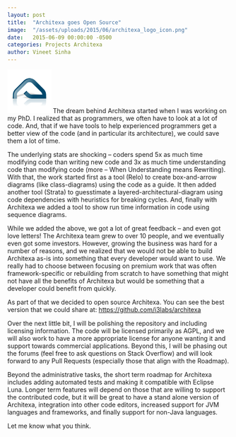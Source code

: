 ```yaml
---
layout: post
title:  "Architexa goes Open Source"
image:  "/assets/uploads/2015/06/architexa_logo_icon.png"
date:   2015-06-09 00:00:00 -0500
categories: Projects Architexa
author: Vineet Sinha
---
```

<img src="/assets/uploads/2015/06/architexa_logo_icon.png" alt="architexa_logo_icon" width="99"/>
The dream behind Architexa started when I was working on my PhD. I realized that as programmers, we often have to look at a lot of code. And, that if we have tools to help experienced programmers get a better view of the code (and in particular its architecture), we could save them a lot of time.

The underlying stats are shocking – coders spend 5x as much time modifying code than writing new code and 3x as much time understanding code than modifying code (more – When Understanding means Rewriting). With that, the work started first as a tool (Relo) to create box-and-arrow diagrams (like class-diagrams) using the code as a guide. It then added another tool (Strata) to guesstimate a layered-architectural-diagram using code dependencies with heuristics for breaking cycles. And, finally with Architexa we added a tool to show run time information in code using sequence diagrams.<!--more-->

While we added the above, we got a lot of great feedback – and even got love letters! The Architexa team grew to over 10 people, and we eventually even got some investors. However, growing the business was hard for a number of reasons, and we realized that we would not be able to build Architexa as-is into something that every developer would want to use. We really had to choose between focusing on premium work that was often framework-specific or rebuilding from scratch to have something that might not have all the benefits of Architexa but would be something that a developer could benefit from quickly.

As part of that we decided to open source Architexa. You can see the best version that we could share at: https://github.com/i3labs/architexa

Over the next little bit, I will be polishing the repository and including licensing information. The code will be licensed primarily as AGPL, and we will also work to have a more appropriate license for anyone wanting it and support towards commercial applications. Beyond this, I will be phasing out the forums (feel free to ask questions on Stack Overflow) and will look forward to any Pull Requests (especially those that align with the Roadmap).

Beyond the administrative tasks, the short term roadmap for Architexa includes adding automated tests and making it compatible with Eclipse Luna. Longer term features will depend on those that are willing to support the contributed code, but it will be great to have a stand alone version of Architexa, integration into other code editors, increased support for JVM languages and frameworks, and finally support for non-Java languages.

Let me know what you think.

